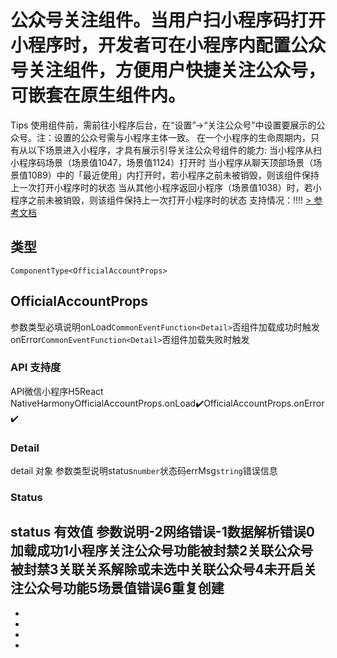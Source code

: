 # 公众号关注组件。当用户扫小程序码打开小程序时，开发者可在小程序内配置公众号关注组件，方便用户快捷关注公众号，可嵌套在原生组件内。
Tips 使用组件前，需前往小程序后台，在“设置”->“关注公众号”中设置要展示的公众号。注：设置的公众号需与小程序主体一致。
在一个小程序的生命周期内，只有从以下场景进入小程序，才具有展示引导关注公众号组件的能力:
当小程序从扫小程序码场景（场景值1047，场景值1124）打开时 当小程序从聊天顶部场景（场景值1089）中的「最近使用」内打开时，若小程序之前未被销毁，则该组件保持上一次打开小程序时的状态 当从其他小程序返回小程序（场景值1038）时，若小程序之前未被销毁，则该组件保持上一次打开小程序时的状态
支持情况：!!!!
[> 参考文档
](https://developers.weixin.qq.com/miniprogram/dev/component/official-account.html)
## 类型[​](official-account.html#类型)
```tsx
ComponentType<OfficialAccountProps>
```

## OfficialAccountProps[​](official-account.html#officialaccountprops)
参数类型必填说明onLoad`CommonEventFunction<Detail>`否组件加载成功时触发onError`CommonEventFunction<Detail>`否组件加载失败时触发
### API 支持度[​](official-account.html#api-支持度)
API微信小程序H5React NativeHarmonyOfficialAccountProps.onLoad✔️OfficialAccountProps.onError✔️
### Detail[​](official-account.html#detail)
detail 对象
参数类型说明status`number`状态码errMsg`string`错误信息
### Status[​](official-account.html#status)
status 有效值
参数说明-2网络错误-1数据解析错误0加载成功1小程序关注公众号功能被封禁2关联公众号被封禁3关联关系解除或未选中关联公众号4未开启关注公众号功能5场景值错误6重复创建
- 
- 

- 
- 
-
